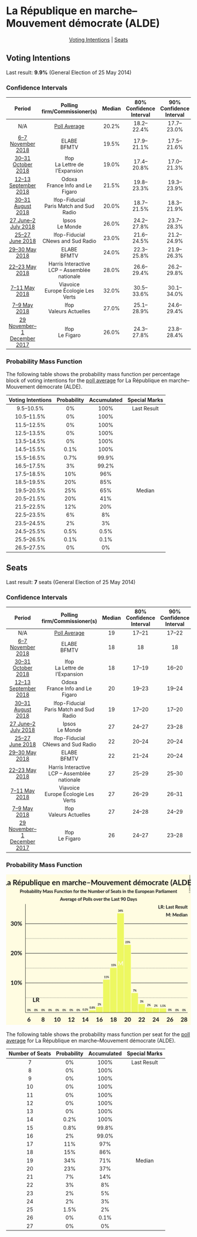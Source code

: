 # La République en marche–Mouvement démocrate (ALDE)

<p align="center"><a href="#voting-intentions">Voting Intentions</a> | <a href="#seats">Seats</a></p>

## Voting Intentions

Last result: **9.9%** (General Election of 25 May 2014)

### Confidence Intervals

| Period     | Polling firm/Commissioner(s) | Median | 80% Confidence Interval | 90% Confidence Interval | 95% Confidence Interval | 99% Confidence Interval |
|:----------:|:----------------:|:-----------:|:-----------------------:|:-----------------------:|:-----------------------:|:-----------------------:|
| N/A | [Poll Average](average.html) | 20.2% | 18.2–22.4% | 17.7–23.0% | 17.2–23.6% | 16.3–24.6% |
| [6–7 November 2018](2018-11-07-ELABE.html) | ELABE <br> BFMTV | 19.5% | 17.9–21.1% | 17.5–21.6% | 17.1–22.0% | 16.4–22.9% |
| [30–31 October 2018](2018-10-31-Ifop.html) | Ifop <br> La Lettre de l’Expansion | 19.0% | 17.4–20.8% | 17.0–21.3% | 16.6–21.7% | 15.8–22.6% |
| [12–13 September 2018](2018-09-13-Odoxa.html) | Odoxa <br> France Info and Le Figaro | 21.5% | 19.8–23.3% | 19.3–23.9% | 18.9–24.3% | 18.2–25.2% |
| [30–31 August 2018](2018-08-31-Ifop-Fiducial.html) | Ifop-Fiducial <br> Paris Match and Sud Radio | 20.0% | 18.7–21.5% | 18.3–21.9% | 18.0–22.2% | 17.4–22.9% |
| [27 June–2 July 2018](2018-07-02-Ipsos.html) | Ipsos <br> Le Monde | 26.0% | 24.2–27.8% | 23.7–28.3% | 23.3–28.8% | 22.5–29.7% |
| [25–27 June 2018](2018-06-27-Ifop-Fiducial.html) | Ifop-Fiducial <br> CNews and Sud Radio | 23.0% | 21.6–24.5% | 21.2–24.9% | 20.9–25.3% | 20.2–26.0% |
| [29–30 May 2018](2018-05-30-ELABE.html) | ELABE <br> BFMTV | 24.0% | 22.3–25.8% | 21.9–26.3% | 21.5–26.7% | 20.7–27.6% |
| [22–23 May 2018](2018-05-23-HarrisInteractive.html) | Harris Interactive <br> LCP – Assemblée nationale | 28.0% | 26.6–29.4% | 26.2–29.8% | 25.9–30.2% | 25.2–30.9% |
| [7–11 May 2018](2018-05-11-Viavoice.html) | Viavoice <br> Europe Écologie Les Verts | 32.0% | 30.5–33.6% | 30.1–34.0% | 29.7–34.4% | 29.0–35.2% |
| [7–9 May 2018](2018-05-09-Ifop.html) | Ifop <br> Valeurs Actuelles | 27.0% | 25.1–28.9% | 24.6–29.4% | 24.2–29.9% | 23.3–30.9% |
| [29 November–1 December 2017](2017-12-01-Ifop.html) | Ifop <br> Le Figaro | 26.0% | 24.3–27.8% | 23.8–28.4% | 23.4–28.8% | 22.6–29.7% |

### Probability Mass Function

The following table shows the probability mass function per percentage block of voting intentions for the [poll average](average.html) for La République en marche–Mouvement démocrate (ALDE).

| Voting Intentions | Probability | Accumulated | Special Marks |
|:-----------------:|:-----------:|:-----------:|:-------------:|
| 9.5–10.5% | 0% | 100% | Last Result |
| 10.5–11.5% | 0% | 100% |  |
| 11.5–12.5% | 0% | 100% |  |
| 12.5–13.5% | 0% | 100% |  |
| 13.5–14.5% | 0% | 100% |  |
| 14.5–15.5% | 0.1% | 100% |  |
| 15.5–16.5% | 0.7% | 99.9% |  |
| 16.5–17.5% | 3% | 99.2% |  |
| 17.5–18.5% | 10% | 96% |  |
| 18.5–19.5% | 20% | 85% |  |
| 19.5–20.5% | 25% | 65% | Median |
| 20.5–21.5% | 20% | 41% |  |
| 21.5–22.5% | 12% | 20% |  |
| 22.5–23.5% | 6% | 8% |  |
| 23.5–24.5% | 2% | 3% |  |
| 24.5–25.5% | 0.5% | 0.5% |  |
| 25.5–26.5% | 0.1% | 0.1% |  |
| 26.5–27.5% | 0% | 0% |  |


## Seats

Last result: **7** seats (General Election of 25 May 2014)

### Confidence Intervals

| Period     | Polling firm/Commissioner(s) | Median | 80% Confidence Interval | 90% Confidence Interval | 95% Confidence Interval | 99% Confidence Interval |
|:----------:|:----------------:|:------:|:-----------------------:|:-----------------------:|:-----------------------:|:-----------------------:|
| N/A | [Poll Average](average.html) | 19 | 17–21 | 17–22 | 16–24 | 15–25 |
| [6–7 November 2018](2018-11-07-ELABE.html) | ELABE <br> BFMTV | 18 | 18 | 18 | 18 | 15–18 |
| [30–31 October 2018](2018-10-31-Ifop.html) | Ifop <br> La Lettre de l’Expansion | 18 | 17–19 | 16–20 | 15–20 | 14–21 |
| [12–13 September 2018](2018-09-13-Odoxa.html) | Odoxa <br> France Info and Le Figaro | 20 | 19–23 | 19–24 | 19–25 | 19–25 |
| [30–31 August 2018](2018-08-31-Ifop-Fiducial.html) | Ifop-Fiducial <br> Paris Match and Sud Radio | 19 | 17–20 | 17–20 | 17–21 | 17–22 |
| [27 June–2 July 2018](2018-07-02-Ipsos.html) | Ipsos <br> Le Monde | 27 | 24–27 | 23–28 | 23–29 | 22–29 |
| [25–27 June 2018](2018-06-27-Ifop-Fiducial.html) | Ifop-Fiducial <br> CNews and Sud Radio | 22 | 20–24 | 20–24 | 20–25 | 19–26 |
| [29–30 May 2018](2018-05-30-ELABE.html) | ELABE <br> BFMTV | 22 | 21–24 | 20–24 | 20–25 | 18–27 |
| [22–23 May 2018](2018-05-23-HarrisInteractive.html) | Harris Interactive <br> LCP – Assemblée nationale | 27 | 25–29 | 25–30 | 25–30 | 24–31 |
| [7–11 May 2018](2018-05-11-Viavoice.html) | Viavoice <br> Europe Écologie Les Verts | 27 | 26–29 | 26–31 | 25–31 | 25–31 |
| [7–9 May 2018](2018-05-09-Ifop.html) | Ifop <br> Valeurs Actuelles | 27 | 24–28 | 24–29 | 23–29 | 22–29 |
| [29 November–1 December 2017](2017-12-01-Ifop.html) | Ifop <br> Le Figaro | 26 | 24–27 | 23–28 | 23–28 | 22–29 |

### Probability Mass Function

![Graph with seats probability mass function not yet produced](average-seats-pmf-larépubliqueenmarche–mouvementdémocratealde.png "Seats Probability Mass Function")

The following table shows the probability mass function per seat for the [poll average](average.html) for La République en marche–Mouvement démocrate (ALDE).

| Number of Seats | Probability | Accumulated | Special Marks |
|:---------------:|:-----------:|:-----------:|:-------------:|
| 7 | 0% | 100% | Last Result |
| 8 | 0% | 100% |  |
| 9 | 0% | 100% |  |
| 10 | 0% | 100% |  |
| 11 | 0% | 100% |  |
| 12 | 0% | 100% |  |
| 13 | 0% | 100% |  |
| 14 | 0.2% | 100% |  |
| 15 | 0.8% | 99.8% |  |
| 16 | 2% | 99.0% |  |
| 17 | 11% | 97% |  |
| 18 | 15% | 86% |  |
| 19 | 34% | 71% | Median |
| 20 | 23% | 37% |  |
| 21 | 7% | 14% |  |
| 22 | 3% | 8% |  |
| 23 | 2% | 5% |  |
| 24 | 2% | 3% |  |
| 25 | 1.5% | 2% |  |
| 26 | 0% | 0.1% |  |
| 27 | 0% | 0% |  |


